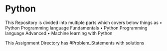 # Python
This Repository is divided into multiple parts which covers below things as • Python Programming language Fundamentals • Python Programming language Advanced • Machine learning with Python 

This Assignment Directory has #Problem_Statements with solutions
